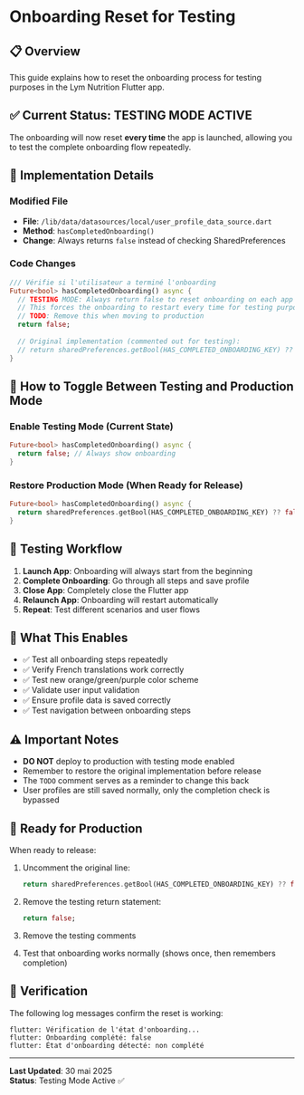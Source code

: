 # Onboarding Reset for Testing

## 📋 Overview
This guide explains how to reset the onboarding process for testing purposes in the Lym Nutrition Flutter app.

## ✅ Current Status: TESTING MODE ACTIVE

The onboarding will now reset **every time** the app is launched, allowing you to test the complete onboarding flow repeatedly.

## 🔧 Implementation Details

### Modified File
- **File**: `/lib/data/datasources/local/user_profile_data_source.dart`
- **Method**: `hasCompletedOnboarding()`
- **Change**: Always returns `false` instead of checking SharedPreferences

### Code Changes
```dart
/// Vérifie si l'utilisateur a terminé l'onboarding
Future<bool> hasCompletedOnboarding() async {
  // TESTING MODE: Always return false to reset onboarding on each app launch
  // This forces the onboarding to restart every time for testing purposes
  // TODO: Remove this when moving to production
  return false;
  
  // Original implementation (commented out for testing):
  // return sharedPreferences.getBool(HAS_COMPLETED_ONBOARDING_KEY) ?? false;
}
```

## 🔄 How to Toggle Between Testing and Production Mode

### Enable Testing Mode (Current State)
```dart
Future<bool> hasCompletedOnboarding() async {
  return false; // Always show onboarding
}
```

### Restore Production Mode (When Ready for Release)
```dart
Future<bool> hasCompletedOnboarding() async {
  return sharedPreferences.getBool(HAS_COMPLETED_ONBOARDING_KEY) ?? false;
}
```

## 🧪 Testing Workflow

1. **Launch App**: Onboarding will always start from the beginning
2. **Complete Onboarding**: Go through all steps and save profile
3. **Close App**: Completely close the Flutter app
4. **Relaunch App**: Onboarding will restart automatically
5. **Repeat**: Test different scenarios and user flows

## 🎯 What This Enables

- ✅ Test all onboarding steps repeatedly
- ✅ Verify French translations work correctly
- ✅ Test new orange/green/purple color scheme
- ✅ Validate user input validation
- ✅ Ensure profile data is saved correctly
- ✅ Test navigation between onboarding steps

## ⚠️ Important Notes

- **DO NOT** deploy to production with testing mode enabled
- Remember to restore the original implementation before release
- The `TODO` comment serves as a reminder to change this back
- User profiles are still saved normally, only the completion check is bypassed

## 🚀 Ready for Production

When ready to release:

1. Uncomment the original line:
   ```dart
   return sharedPreferences.getBool(HAS_COMPLETED_ONBOARDING_KEY) ?? false;
   ```

2. Remove the testing return statement:
   ```dart
   return false;
   ```

3. Remove the testing comments

4. Test that onboarding works normally (shows once, then remembers completion)

## 📱 Verification

The following log messages confirm the reset is working:
```
flutter: Vérification de l'état d'onboarding...
flutter: Onboarding complété: false
flutter: État d'onboarding détecté: non complété
```

---
**Last Updated**: 30 mai 2025  
**Status**: Testing Mode Active ✅
